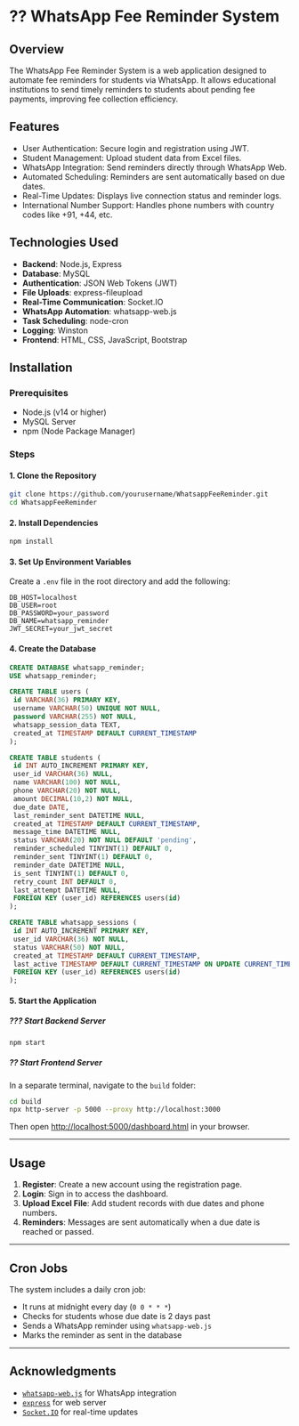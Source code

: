 # ?? WhatsApp Fee Reminder System

## Overview
The WhatsApp Fee Reminder System is a web application designed to automate fee reminders for students via WhatsApp. It allows educational institutions to send timely reminders to students about pending fee payments, improving fee collection efficiency.

## Features
- User Authentication: Secure login and registration using JWT.
- Student Management: Upload student data from Excel files.
- WhatsApp Integration: Send reminders directly through WhatsApp Web.
- Automated Scheduling: Reminders are sent automatically based on due dates.
- Real-Time Updates: Displays live connection status and reminder logs.
- International Number Support: Handles phone numbers with country codes like +91, +44, etc.

## Technologies Used
- **Backend**: Node.js, Express
- **Database**: MySQL
- **Authentication**: JSON Web Tokens (JWT)
- **File Uploads**: express-fileupload
- **Real-Time Communication**: Socket.IO
- **WhatsApp Automation**: whatsapp-web.js
- **Task Scheduling**: node-cron
- **Logging**: Winston
- **Frontend**: HTML, CSS, JavaScript, Bootstrap

## Installation

### Prerequisites
- Node.js (v14 or higher)
- MySQL Server
- npm (Node Package Manager)

### Steps

#### 1. Clone the Repository
```bash
git clone https://github.com/yourusername/WhatsappFeeReminder.git
cd WhatsappFeeReminder
```

#### 2. Install Dependencies
```bash
npm install
```

#### 3. Set Up Environment Variables
Create a `.env` file in the root directory and add the following:
```env
DB_HOST=localhost
DB_USER=root
DB_PASSWORD=your_password
DB_NAME=whatsapp_reminder
JWT_SECRET=your_jwt_secret
```

#### 4. Create the Database
```sql
CREATE DATABASE whatsapp_reminder;
USE whatsapp_reminder;

CREATE TABLE users (
 id VARCHAR(36) PRIMARY KEY,          
 username VARCHAR(50) UNIQUE NOT NULL,
 password VARCHAR(255) NOT NULL,
 whatsapp_session_data TEXT,
 created_at TIMESTAMP DEFAULT CURRENT_TIMESTAMP
);

CREATE TABLE students (
 id INT AUTO_INCREMENT PRIMARY KEY,
 user_id VARCHAR(36) NULL,        
 name VARCHAR(100) NOT NULL,
 phone VARCHAR(20) NOT NULL,         
 amount DECIMAL(10,2) NOT NULL,       
 due_date DATE,                      
 last_reminder_sent DATETIME NULL,   
 created_at TIMESTAMP DEFAULT CURRENT_TIMESTAMP,
 message_time DATETIME NULL,
 status VARCHAR(20) NOT NULL DEFAULT 'pending',
 reminder_scheduled TINYINT(1) DEFAULT 0,
 reminder_sent TINYINT(1) DEFAULT 0,
 reminder_date DATETIME NULL,
 is_sent TINYINT(1) DEFAULT 0,      
 retry_count INT DEFAULT 0,
 last_attempt DATETIME NULL,
 FOREIGN KEY (user_id) REFERENCES users(id)
);

CREATE TABLE whatsapp_sessions (
 id INT AUTO_INCREMENT PRIMARY KEY,
 user_id VARCHAR(36) NOT NULL,       
 status VARCHAR(50) NOT NULL,
 created_at TIMESTAMP DEFAULT CURRENT_TIMESTAMP,
 last_active TIMESTAMP DEFAULT CURRENT_TIMESTAMP ON UPDATE CURRENT_TIMESTAMP,
 FOREIGN KEY (user_id) REFERENCES users(id)
);
```

#### 5. Start the Application

##### ??? Start Backend Server
```bash
npm start
```

##### ?? Start Frontend Server
In a separate terminal, navigate to the `build` folder:
```bash
cd build
npx http-server -p 5000 --proxy http://localhost:3000
```

Then open [http://localhost:5000/dashboard.html](http://localhost:5000/dashboard.html) in your browser.

---

## Usage

1. **Register**: Create a new account using the registration page.
2. **Login**: Sign in to access the dashboard.
3. **Upload Excel File**: Add student records with due dates and phone numbers.
4. **Reminders**: Messages are sent automatically when a due date is reached or passed.

---

## Cron Jobs

The system includes a daily cron job:
- It runs at midnight every day (`0 0 * * *`)
- Checks for students whose due date is 2 days past
- Sends a WhatsApp reminder using `whatsapp-web.js`
- Marks the reminder as sent in the database

---

## Acknowledgments

- [`whatsapp-web.js`](https://github.com/pedroslopez/whatsapp-web.js) for WhatsApp integration
- [`express`](https://expressjs.com/) for web server
- [`Socket.IO`](https://socket.io/) for real-time updates


